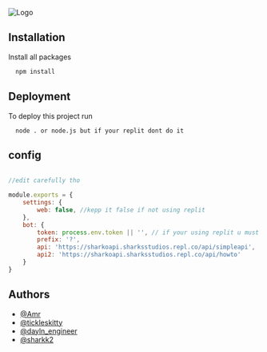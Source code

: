 
![Logo](https://cdn.discordapp.com/attachments/1092560508562980957/1127947500192530655/standard.gif)

## Installation

Install all packages

```txt
  npm install 
```


## Deployment

To deploy this project run

```
  node . or node.js but if your replit dont do it
```




## config

```js

//edit carefully tho

module.exports = {
    settings: {
        web: false, //kepp it false if not using replit
    },
    bot: {
        token: process.env.token || '', // if your using replit u must use the env
        prefix: '?',
        api: 'https://sharkoapi.sharksstudios.repl.co/api/simpleapi',
        api2: 'https://sharkoapi.sharksstudios.repl.co/api/howto'
    }
}
```
## Authors

- [@Amr](https://sharkstudio.xyz/profile/Amr)
- [@tickleskitty](https://sharkstudio.xyz/profile/tickleskitty)
- [@dayln_engineer](https://sharkstudio.xyz/profile/dayln_engineer)
- [@sharkk2](https://sharkstudio.xyz/profile/sharkk2)
